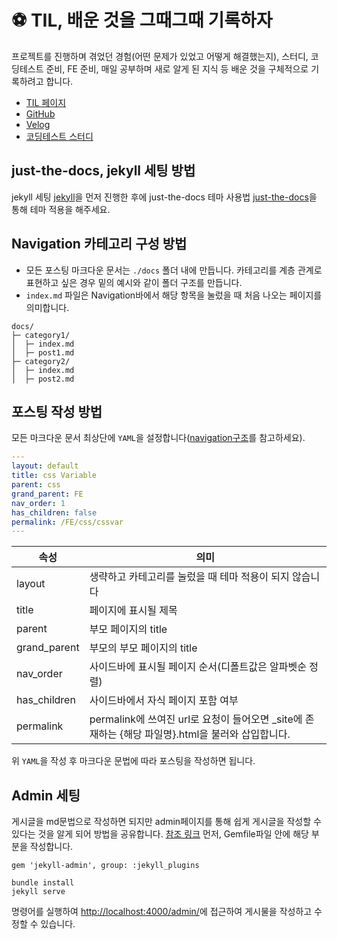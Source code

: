 # ⚽️ TIL, 배운 것을 그때그때 기록하자

프로젝트를 진행하며 겪었던 경험(어떤 문제가 있었고 어떻게 해결했는지), 스터디, 코딩테스트 준비, FE 준비, 매일 공부하며 새로 알게 된 지식 등 배운 것을 구체적으로 기록하려고 합니다.

- [TIL 페이지](https://kingyong9169.github.io/TIL/)
- [GitHub](https://github.com/kingyong9169)
- [Velog](https://velog.io/@kingyong9169)
- [코딩테스트 스터디](https://github.com/thdwlsgus0/algo_spot)

## just-the-docs, jekyll 세팅 방법

jekyll 세팅 [jekyll](https://jekyllrb.com/docs/)을 먼저 진행한 후에
just-the-docs 테마 사용법 [just-the-docs](https://pmarsceill.github.io/just-the-docs/)을 통해 테마 적용을 해주세요.

## Navigation 카테고리 구성 방법

- 모든 포스팅 마크다운 문서는 `./docs` 폴더 내에 만듭니다. 카테고리를 계층 관계로 표현하고 싶은 경우 밑의 예시와 같이 폴더 구조를 만듭니다.
- `index.md` 파일은 Navigation바에서 해당 항목을 눌렀을 때 처음 나오는 페이지를 의미합니다.

```
docs/
├─ category1/
│  ├─ index.md
│  ├─ post1.md
├─ category2/
│  ├─ index.md
│  ├─ post2.md
```

## 포스팅 작성 방법

모든 마크다운 문서 최상단에 `YAML`을 설정합니다([navigation구조](https://pmarsceill.github.io/just-the-docs/docs/navigation-structure/)를 참고하세요).

```YAML
---
layout: default
title: css Variable
parent: css
grand_parent: FE
nav_order: 1
has_children: false
permalink: /FE/css/cssvar
---
```

| 속성          | 의미                                            |
| ------------ | ---------------------------------------------- |
| layout       | 생략하고 카테고리를 눌렀을 때 테마 적용이 되지 않습니다     |
| title        | 페이지에 표시될 제목                               |
| parent       | 부모 페이지의 title                               |
| grand_parent | 부모의 부모 페이지의 title                          |
| nav_order    | 사이드바에 표시될 페이지 순서(디폴트값은 알파벳순 정렬)     |
| has_children | 사이드바에서 자식 페이지 포함 여부                     |
| permalink    | permalink에 쓰여진 url로 요청이 들어오면 _site에 존재하는 {해당 파일명}.html을 불러와 삽입합니다.     |

위 `YAML`을 작성 후 마크다운 문법에 따라 포스팅을 작성하면 됩니다.

## Admin 세팅
게시글을 md문법으로 작성하면 되지만 admin페이지를 통해 쉽게 게시글을 작성할 수 있다는 것을 알게 되어 방법을 공유합니다. [참조 링크](https://honbabzone.com/jekyll/start-gitHubBlog/#step-6-admin-%EC%84%B8%ED%8C%85) 먼저, Gemfile파일 안에 해당 부분을 작성합니다.

`gem 'jekyll-admin', group: :jekyll_plugins`

```
bundle install
jekyll serve
```
명령어를 실행하여 <http://localhost:4000/admin/>에 접근하여 게시물을 작성하고 수정할 수 있습니다.